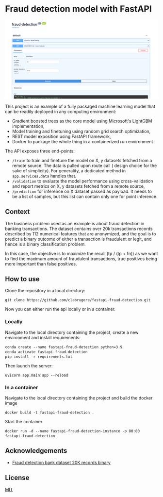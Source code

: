 # Fraud detection model with FastAPI

![API doc](data/screenshot.png "API doc")

This project is an example of a fully packaged machine learning model that can be readily deployed in any computing
environment:

- Gradient boosted trees as the core model using Microsoft's LightGBM implementation,
- Model training and finetuning using random grid search optimization,
- REST model exposition using FastAPI framework,
- Docker to package the whole thing in a containerized run environment

The API exposes three end-points:

- `/train` to train and finetune the model on X, y datasets fetched from a remote source. The data is pulled upon route
  call (
  design choice for the sake of simplicity). For generality, a dedicated method in `app.services.data` handles that.
- `/validation` to evaluate the model performance using cross-validation and report metrics on X, y datasets fetched
  from a remote source,
- `/prediction` for inference on X dataset passed as payload. It needs to be a list of samples, but this list can
  contain only one for point inference.

## Context

The business problem used as an example is about fraud detection in banking transactions. The dataset contains over 20k 
transactions records described by 112 numerical features that are anonymized, and the goal is to predict a binary outcome
of either a transaction is fraudulent or legit, and hence is a binary classification problem.

In this case, the objective is to maximize the recall (tp / (tp + fn)) as we want to find the maximum amount of fraudulent 
transactions, true positives being more important than false positives.

## How to use

Clone the repository in a local directory:

```
git clone https://github.com/clabrugere/fastapi-fraud-detection.git
```

Now you can either run the api locally or in a container.

### Locally

Navigate to the local directory containing the project, create a new environment and install requirements:

```
conda create --name fastapi-fraud-detection python=3.9
conda activate fastapi-fraud-detection
pip install -r requirements.txt
```

Then launch the server:

```
uvicorn app.main:app --reload
```

### In a container

Navigate to the local directory containing the project and build the docker image

```
docker build -t fastapi-fraud-detection .
```

Start the container

```
docker run -d --name fastapi-fraud-detection-instance -p 80:80 fastapi-fraud-detection
```

## Acknowledgements

- [Fraud detection bank dataset 20K records binary ](https://www.kaggle.com/volodymyrgavrysh/fraud-detection-bank-dataset-20k-records-binary)

## License

[MIT](LICENSE)
